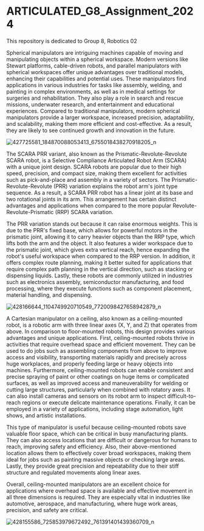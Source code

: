 # ARTICULATED_G8_Assignment_2024
This repository is dedicated to Group 8, Robotics 02

Spherical manipulators are intriguing machines capable of moving and manipulating objects within a spherical workspace. Modern versions like Stewart platforms, cable-driven robots, and parallel manipulators with spherical workspaces offer unique advantages over traditional models, enhancing their capabilities and potential uses. These manipulators find applications in various industries for tasks like assembly, welding, and painting in complex environments, as well as in medical settings for surgeries and rehabilitation. They also play a role in search and rescue missions, underwater research, and entertainment and educational experiences. Compared to traditional manipulators, modern spherical manipulators provide a larger workspace, increased precision, adaptability, and scalability, making them more efficient and cost-effective. As a result, they are likely to see continued growth and innovation in the future.

![427725581_184870088053413_6755018438270918205_n](https://github.com/icecreamperson/ARTICULATED_G8_Assignment_2024/assets/157558526/c16b272e-67ce-487e-8244-95a8301615a0)

The SCARA PRR variant, also known as the Prismatic-Revolute-Revolute SCARA robot, is a Selective Compliance Articulated Robot Arm (SCARA) with a unique joint design. SCARA robots are popular due to their high speed, precision, and compact size, making them excellent for activities such as pick-and-place and assembly in a variety of sectors. The Prismatic-Revolute-Revolute (PRR) variation explains the robot arm's joint type sequence. As a result, a SCARA PRR robot has a linear joint at its base and two rotational joints in its arm. This arrangement has certain distinct advantages and applications when compared to the more popular Revolute-Revolute-Prismatic (RRP) SCARA variation.

The PRR variation stands out because it can raise enormous weights. This is due to the PRR's fixed base, which allows for powerful motors in the prismatic joint, allowing it to carry heavier objects than the RRP type, which lifts both the arm and the object. It also features a wider workspace due to the prismatic joint, which gives extra vertical reach, hence expanding the robot's useful workspace when compared to the RRP version. In addition, it offers complex route planning, making it better suited for applications that require complex path planning in the vertical direction, such as stacking or dispensing liquids. Lastly, these robots are commonly utilized in industries such as electronics assembly, semiconductor manufacturing, and food processing, where they execute functions such as component placement, material handling, and dispensing.

![428166644_1104749920710549_7720098427658942879_n](https://github.com/icecreamperson/ARTICULATED_G8_Assignment_2024/assets/157558526/7d015d49-ee87-4c05-b936-67a824e35121)

A Cartesian manipulator on a ceiling, also known as a ceiling-mounted robot, is a robotic arm with three linear axes (X, Y, and Z) that operates from above. In comparison to floor-mounted robots, this design provides various advantages and unique applications. First, ceiling-mounted robots thrive in activities that require overhead space and efficient movement. They can be used to do jobs such as assembling components from above to improve access and visibility, transporting materials rapidly and precisely across huge workplaces, and properly feeding large or heavy objects into machines. Furthermore, ceiling-mounted robots can enable consistent and precise spraying of paint or other coatings on huge items or complicated surfaces, as well as improved access and maneuverability for welding or cutting large structures, particularly when combined with rotatory axes. It can also install cameras and sensors on its robot arm to inspect difficult-to-reach regions or execute delicate maintenance operations. Finally, it can be employed in a variety of applications, including stage automation, light shows, and artistic installations.

This type of manipulator is useful because ceiling-mounted robots save valuable floor space, which can be critical in busy manufacturing plants. They can also access locations that are difficult or dangerous for humans to reach, improving safety and efficiency. Also, their above-mentioned location allows them to effectively cover broad workspaces, making them ideal for jobs such as painting massive objects or checking large areas. Lastly, they provide great precision and repeatability due to their stiff structure and regulated movements along linear axes.

Overall, ceiling-mounted manipulators are an excellent choice for applications where overhead space is available and effective movement in all three dimensions is required. They are especially vital in industries like automotive, aerospace, and manufacturing, where huge work areas, precision, and safety are critical.

![428155586_725853979672492_761391401439360709_n](https://github.com/icecreamperson/ARTICULATED_G8_Assignment_2024/assets/157558526/9faf9872-5bf1-41a9-b6f0-81aea7ee939e)
